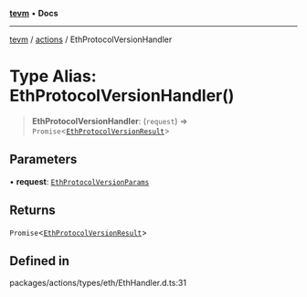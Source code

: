 [**tevm**](../../README.md) • **Docs**

***

[tevm](../../modules.md) / [actions](../README.md) / EthProtocolVersionHandler

# Type Alias: EthProtocolVersionHandler()

> **EthProtocolVersionHandler**: (`request`) => `Promise`\<[`EthProtocolVersionResult`](EthProtocolVersionResult.md)\>

## Parameters

• **request**: [`EthProtocolVersionParams`](EthProtocolVersionParams.md)

## Returns

`Promise`\<[`EthProtocolVersionResult`](EthProtocolVersionResult.md)\>

## Defined in

packages/actions/types/eth/EthHandler.d.ts:31
